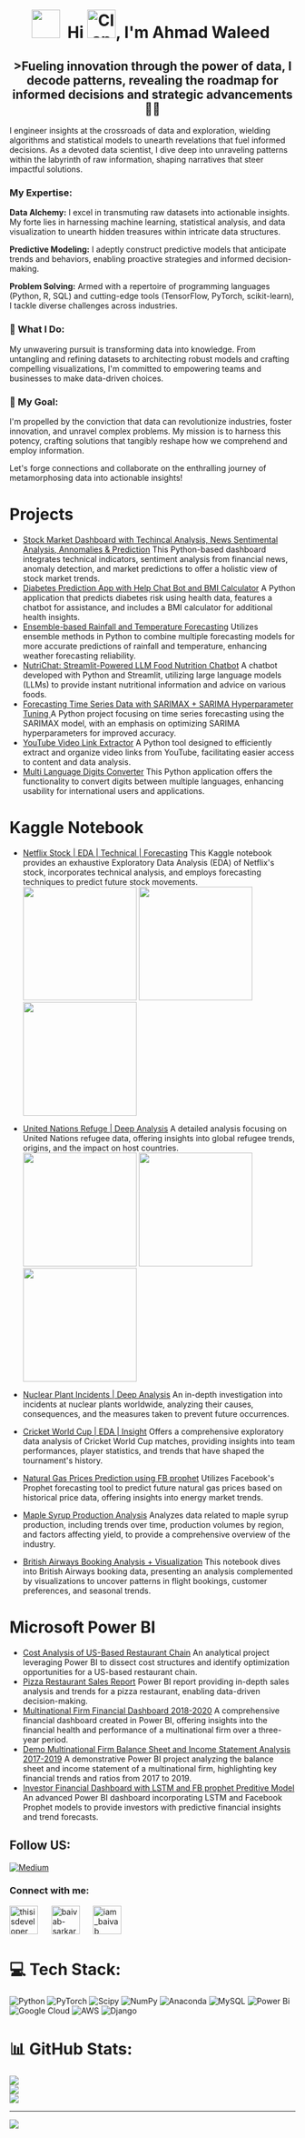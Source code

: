 
<div align="center">
    <h1>
        <img src="https://user-images.githubusercontent.com/74038190/216122041-518ac897-8d92-4c6b-9b3f-ca01dcaf38ee.png" width="50px" />&nbsp;
        Hi 
        <img src="https://raw.githubusercontent.com/Tarikul-Islam-Anik/Animated-Fluent-Emojis/master/Emojis/Hand%20gestures/Clapping%20Hands.png" alt="Clapping Hands" width="50" />,
        I'm Ahmad Waleed&nbsp;
    </h1>
    <h2 align="center">>Fueling innovation through the power of data, I decode patterns, revealing the roadmap for informed decisions and strategic advancements 👨‍💻</h2>
</div>



I engineer insights at the crossroads of data and exploration, wielding algorithms and statistical models to unearth revelations that fuel informed decisions. As a devoted data scientist, I dive deep into unraveling patterns within the labyrinth of raw information, shaping narratives that steer impactful solutions.

### My Expertise:

**Data Alchemy:** I excel in transmuting raw datasets into actionable insights. My forte lies in harnessing machine learning, statistical analysis, and data visualization to unearth hidden treasures within intricate data structures.

**Predictive Modeling:** I adeptly construct predictive models that anticipate trends and behaviors, enabling proactive strategies and informed decision-making.

**Problem Solving:** Armed with a repertoire of programming languages (Python, R, SQL) and cutting-edge tools (TensorFlow, PyTorch, scikit-learn), I tackle diverse challenges across industries.

### 🚀 What I Do:

My unwavering pursuit is transforming data into knowledge. From untangling and refining datasets to architecting robust models and crafting compelling visualizations, I'm committed to empowering teams and businesses to make data-driven choices.

### 🌟 My Goal:

I'm propelled by the conviction that data can revolutionize industries, foster innovation, and unravel complex problems. My mission is to harness this potency, crafting solutions that tangibly reshape how we comprehend and employ information.

Let's forge connections and collaborate on the enthralling journey of metamorphosing data into actionable insights!


# Projects

- [Stock Market Dashboard with Techincal Analysis, News Sentimental Analysis, Annomalies & Prediction](https://github.com/awaleedpk/Stock_Market_Dashboard_with_Techincal_Analysis-Annomalies-Prediction) This Python-based dashboard integrates technical indicators, sentiment analysis from financial news, anomaly detection, and market predictions to offer a holistic view of stock market trends.
- [Diabetes Prediction App with Help Chat Bot and BMI Calculator](https://github.com/awaleedpk/Diabetes_Prediction_App_with_Diabetic_Help_Chat_Bot_and_BMI_Calculator) A Python application that predicts diabetes risk using health data, features a chatbot for assistance, and includes a BMI calculator for additional health insights.
- [Ensemble-based Rainfall and Temperature Forecasting](https://github.com/awaleedpk/Ensemble-based_Rainfall_and_Temperature_Forecasting) Utilizes ensemble methods in Python to combine multiple forecasting models for more accurate predictions of rainfall and temperature, enhancing weather forecasting reliability.
- [NutriChat: Streamlit-Powered LLM Food Nutrition Chatbot](https://github.com/awaleedpk/Smoothie-Mixer-App-Streamlit) A chatbot developed with Python and Streamlit, utilizing large language models (LLMs) to provide instant nutritional information and advice on various foods.
- [Forecasting Time Series Data with SARIMAX + SARIMA Hyperparameter Tuning
](https://github.com/awaleedpk/Forecasting-Time-Series-Data-with-SARIMAX-SARIMA-Hyperparameter-Tuning) A Python project focusing on time series forecasting using the SARIMAX model, with an emphasis on optimizing SARIMA hyperparameters for improved accuracy.
- [YouTube Video Link Extractor](https://github.com/awaleedpk/Extract-Youtube-Video-Links) A Python tool designed to efficiently extract and organize video links from YouTube, facilitating easier access to content and data analysis.
- [Multi Language Digits Converter](https://github.com/awaleedpk/Multi_Language_Digits_Converter) This Python application offers the functionality to convert digits between multiple languages, enhancing usability for international users and applications.




# Kaggle Notebook
- [Netflix Stock | EDA | Technical | Forecasting](https://github.com/awaleedpk/Kaggle_Notebooks/blob/main/Netflix%20Stock%20Price%20%20EDA%20%20Technical%20Analysis%20%20Forcasting/Netflix_Stock_Price___EDA___Technical_Analysis___Forcasting.ipynb)
This Kaggle notebook provides an exhaustive Exploratory Data Analysis (EDA) of Netflix's stock, incorporates technical analysis, and employs forecasting techniques to predict future stock movements.<br>
 <img src="https://imgur.com/4jmAe1E.png" width="200px" />  <img src="https://imgur.com/uXh8iDE.png" width="200px" /><img src="https://imgur.com/ob1FFJl.png" width="200px" />

 
- [United Nations Refuge | Deep Analysis](https://www.kaggle.com/code/ahmadwaleed1/united-nations-refuge-deep-analysis) A detailed analysis focusing on United Nations refugee data, offering insights into global refugee trends, origins, and the impact on host countries.<br>
 <img src="https://imgur.com/gRd7JYp.png" width="200px" />  <img src="https://imgur.com/QWRk97Y.png" width="200px" /><img src="https://imgur.com/cs6y7My.png" width="200px" />
- [Nuclear Plant Incidents | Deep Analysis](https://github.com/awaleedpk/Kaggle_Notebooks/blob/main/Nuclear%20Plant%20Incidents/Nuclear_Plant_Incidents___Deep_Analysis.ipynb) An in-depth investigation into incidents at nuclear plants worldwide, analyzing their causes, consequences, and the measures taken to prevent future occurrences.<br>
- [Cricket World Cup | EDA | Insight](https://www.kaggle.com/code/ahmadwaleed1/cricket-world-cup-eda-insight) Offers a comprehensive exploratory data analysis of Cricket World Cup matches, providing insights into team performances, player statistics, and trends that have shaped the tournament's history. <br>
- [Natural Gas Prices Prediction using FB prophet](https://www.kaggle.com/code/ahmadwaleed1/natural-gas-prices-prediction-using-fb-prophet) Utilizes Facebook's Prophet forecasting tool to predict future natural gas prices based on historical price data, offering insights into energy market trends.<br>
- [Maple Syrup Production Analysis](https://www.kaggle.com/code/ahmadwaleed1/maple-syrup-production-analysis) Analyzes data related to maple syrup production, including trends over time, production volumes by region, and factors affecting yield, to provide a comprehensive overview of the industry.<br>
- [British Airways Booking Analysis + Visualization](https://www.kaggle.com/code/ahmadwaleed1/british-airways-booking-analysis-visualization) This notebook dives into British Airways booking data, presenting an analysis complemented by visualizations to uncover patterns in flight bookings, customer preferences, and seasonal trends.<br>


# Microsoft Power BI
- [Cost Analysis of US-Based Restaurant Chain](https://app.powerbi.com/links/nETOZqaQlO?ctid=0abd50b3-944f-4753-af22-93769bcaa878&pbi_source=linkShare)
An analytical project leveraging Power BI to dissect cost structures and identify optimization opportunities for a US-based restaurant chain.
- [Pizza Restaurant Sales Report](https://app.powerbi.com/links/ZIU-45SmwM?ctid=0abd50b3-944f-4753-af22-93769bcaa878&pbi_source=linkShare&bookmarkGuid=1ee5fe03-8809-45d8-be0d-e309e8100d6b)
Power BI report providing in-depth sales analysis and trends for a pizza restaurant, enabling data-driven decision-making.
- [Multinational Firm Financial Dashboard 2018-2020](https://app.powerbi.com/links/KV4ip-p8gR?ctid=0abd50b3-944f-4753-af22-93769bcaa878&pbi_source=linkShare)
A comprehensive financial dashboard created in Power BI, offering insights into the financial health and performance of a multinational firm over a three-year period.
- [Demo Multinational Firm Balance Sheet and Income Statement Analysis 2017-2019](https://app.powerbi.com/links/tU-f0jKEUR?ctid=0abd50b3-944f-4753-af22-93769bcaa878&pbi_source=linkShare)
A demonstrative Power BI project analyzing the balance sheet and income statement of a multinational firm, highlighting key financial trends and ratios from 2017 to 2019.
- [Investor Financial Dashboard with LSTM and FB prophet Preditive Model](https://app.powerbi.com/links/llbrBts-6w?ctid=0abd50b3-944f-4753-af22-93769bcaa878&pbi_source=linkShare)
An advanced Power BI dashboard incorporating LSTM and Facebook Prophet models to provide investors with predictive financial insights and trend forecasts.



## Follow US:
[![Medium](https://img.shields.io/badge/Medium-12100E?logo=medium&logoColor=white)](https://medium.com/@@awaleedpk) 

<h3 align="left">Connect with me:</h3>
<p align="left">
    <a href="https://twitter.com/AWaleedpk" target="blank"><img src="https://raw.githubusercontent.com/rahuldkjain/github-profile-readme-generator/master/src/images/icons/Social/twitter.svg" alt="thisisdeveloper" height="50" width="50" /></a>
    &nbsp;&nbsp;&nbsp;&nbsp;
    <a href="https://linkedin.com/in/ahmad-waleed-b4ba98103" target="blank"><img src="https://raw.githubusercontent.com/rahuldkjain/github-profile-readme-generator/master/src/images/icons/Social/linked-in-alt.svg" alt="baivab-sarkar-8b2a43235" height="50" width="50" /></a>
    &nbsp;&nbsp;&nbsp;&nbsp;
    <a href="https://instagram.com/awaleedpk" target="blank"><img src="https://raw.githubusercontent.com/rahuldkjain/github-profile-readme-generator/master/src/images/icons/Social/instagram.svg" alt="iam_baivab" height="50" width="50" /></a>
    &nbsp;&nbsp;&nbsp;&nbsp;
</p>



# 💻 Tech Stack:
![Python](https://img.shields.io/badge/python-3670A0?style=for-the-badge&logo=python&logoColor=ffdd54) ![PyTorch](https://img.shields.io/badge/PyTorch-%23EE4C2C.svg?style=for-the-badge&logo=PyTorch&logoColor=white) ![Scipy](https://img.shields.io/badge/SciPy-%230C55A5.svg?style=for-the-badge&logo=scipy&logoColor=%white) ![NumPy](https://img.shields.io/badge/numpy-%23013243.svg?style=for-the-badge&logo=numpy&logoColor=white) ![Anaconda](https://img.shields.io/badge/Anaconda-%2344A833.svg?style=for-the-badge&logo=anaconda&logoColor=white) ![MySQL](https://img.shields.io/badge/mysql-%2300000f.svg?style=for-the-badge&logo=mysql&logoColor=white) ![Power Bi](https://img.shields.io/badge/power_bi-F2C811?style=for-the-badge&logo=powerbi&logoColor=black) ![Google Cloud](https://img.shields.io/badge/GoogleCloud-%234285F4.svg?style=for-the-badge&logo=google-cloud&logoColor=white) ![AWS](https://img.shields.io/badge/AWS-%23FF9900.svg?style=for-the-badge&logo=amazon-aws&logoColor=white) ![Django](https://img.shields.io/badge/django-%23092E20.svg?style=for-the-badge&logo=django&logoColor=white)



# 📊 GitHub Stats:
![](https://github-readme-stats.vercel.app/api?username=awaleedpk&theme=dark&hide_border=false&include_all_commits=false&count_private=false)<br/>
![](https://github-readme-streak-stats.herokuapp.com/?user=awaleedpk&theme=dark&hide_border=false)<br/>
![](https://github-readme-stats.vercel.app/api/top-langs/?username=awaleedpk&theme=dark&hide_border=false&include_all_commits=false&count_private=false&layout=compact)

---
[![](https://visitcount.itsvg.in/api?id=awaleedpk&label=Profile%20Views&color=0&icon=4&pretty=true)](https://visitcount.itsvg.in)

<!-- Proudly created with GPRM ( https://gprm.itsvg.in ) -->
